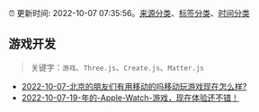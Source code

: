 :alarm_clock: 更新时间: 2022-10-07 07:35:56。[来源分类](../README.md)、[标签分类](../TAGS.md)、[时间分类](../TIMELINE.md)

## 游戏开发


> 关键字：`游戏`、`Three.js`、`Create.js`、`Matter.js`



- [2022-10-07-北京的朋友们有用移动的吗移动玩游戏现在怎么样?](https://www.v2ex.com/t/884980) 
- [2022-10-07-19-年的-Apple-Watch-游戏，现在体验还不错！](https://www.v2ex.com/t/884979) 